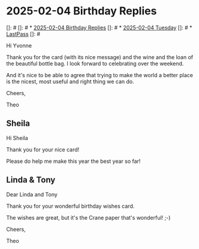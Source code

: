 # 2025-02-04 Birthday Replies
[]: #
[]: # * [2025-02-04 Birthday Replies](#2025-02-04-birthday-replies)
[]: #   * [2025-02-04 Tuesday](#2025-02-04-tuesday)
[]: #     * [LastPass](#lastpass)
[]: #

Hi Yvonne

Thank you for the card (with its nice message) and the wine and the loan of the beautiful bottle bag. I look forward to celebrating over the weekend.

And it's nice to be able to agree that trying to make the world a better place is the nicest, most useful and right thing we can do.

Cheers,

Theo

## Sheila

Hi Sheila

Thank you for your nice card!


Please do help me make this year the best year so far!

## Linda & Tony

Dear Linda and Tony

Thank you for your wonderful birthday wishes card.

The wishes are great, but it's the Crane paper that's wonderful! ;-)

Cheers,

Theo







